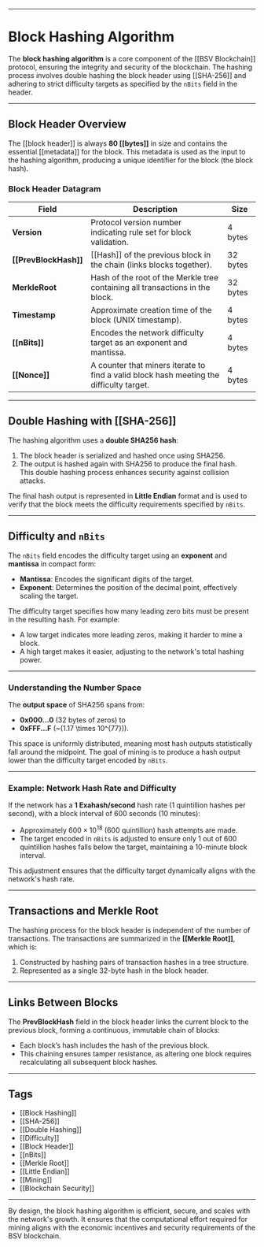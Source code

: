 
---
# Block Hashing Algorithm

The **block hashing algorithm** is a core component of the [[BSV Blockchain]] protocol, ensuring the integrity and security of the blockchain. The hashing process involves double hashing the block header using [[SHA-256]] and adhering to strict difficulty targets as specified by the `nBits` field in the header.

---

## Block Header Overview

The [[block header]] is always **80 [[bytes]]** in size and contains the essential [[metadata]] for the block. This metadata is used as the input to the hashing algorithm, producing a unique identifier for the block (the block hash).

### Block Header Datagram

| Field                 | Description                                                                             | Size     |
| --------------------- | --------------------------------------------------------------------------------------- | -------- |
| **Version**           | Protocol version number indicating rule set for block validation.                       | 4 bytes  |
| **[[PrevBlockHash]]** | [[Hash]] of the previous block in the chain (links blocks together).                    | 32 bytes |
| **MerkleRoot**        | Hash of the root of the Merkle tree containing all transactions in the block.           | 32 bytes |
| **Timestamp**         | Approximate creation time of the block (UNIX timestamp).                                | 4 bytes  |
| **[[nBits]]**         | Encodes the network difficulty target as an exponent and mantissa.                      | 4 bytes  |
| **[[Nonce]]**         | A counter that miners iterate to find a valid block hash meeting the difficulty target. | 4 bytes  |

---

## Double Hashing with [[SHA-256]]

The hashing algorithm uses a **double SHA256 hash**:
1. The block header is serialized and hashed once using SHA256.
2. The output is hashed again with SHA256 to produce the final hash.  
   This double hashing process enhances security against collision attacks.

The final hash output is represented in **Little Endian** format and is used to verify that the block meets the difficulty requirements specified by `nBits`.

---

## Difficulty and `nBits`

The `nBits` field encodes the difficulty target using an **exponent** and **mantissa** in compact form:
- **Mantissa**: Encodes the significant digits of the target.
- **Exponent**: Determines the position of the decimal point, effectively scaling the target.

The difficulty target specifies how many leading zero bits must be present in the resulting hash. For example:
- A low target indicates more leading zeros, making it harder to mine a block.
- A high target makes it easier, adjusting to the network's total hashing power.

---

### Understanding the Number Space

The **output space** of SHA256 spans from:
- **0x000...0** (32 bytes of zeros) to 
- **0xFFF...F** (~\(1.17 \times 10^{77}\)).  

This space is uniformly distributed, meaning most hash outputs statistically fall around the midpoint. The goal of mining is to produce a hash output lower than the difficulty target encoded by `nBits`.

---

### Example: Network Hash Rate and Difficulty

If the network has a **1 Exahash/second** hash rate (1 quintillion hashes per second), with a block interval of 600 seconds (10 minutes):
- Approximately $600 \times 10^{18}$ (600 quintillion) hash attempts are made.
- The target encoded in `nBits` is adjusted to ensure only 1 out of 600 quintillion hashes falls below the target, maintaining a 10-minute block interval.

This adjustment ensures that the difficulty target dynamically aligns with the network's hash rate.

---

## Transactions and Merkle Root

The hashing process for the block header is independent of the number of transactions. The transactions are summarized in the **[[Merkle Root]]**, which is:
1. Constructed by hashing pairs of transaction hashes in a tree structure.
2. Represented as a single 32-byte hash in the block header.

---

## Links Between Blocks

The **PrevBlockHash** field in the block header links the current block to the previous block, forming a continuous, immutable chain of blocks:
- Each block’s hash includes the hash of the previous block.
- This chaining ensures tamper resistance, as altering one block requires recalculating all subsequent block hashes.

---

## Tags
- [[Block Hashing]]
- [[SHA-256]]
- [[Double Hashing]]
- [[Difficulty]]
- [[Block Header]]
- [[nBits]]
- [[Merkle Root]]
- [[Little Endian]]
- [[Mining]]
- [[Blockchain Security]]

---

By design, the block hashing algorithm is efficient, secure, and scales with the network's growth. It ensures that the computational effort required for mining aligns with the economic incentives and security requirements of the BSV blockchain.
